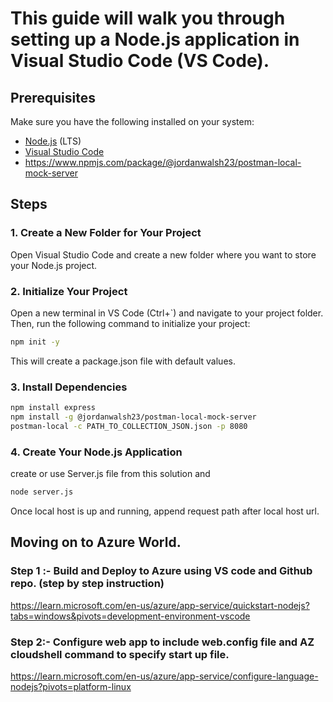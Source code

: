 

# This guide will walk you through setting up a Node.js application in Visual Studio Code (VS Code).

## Prerequisites

Make sure you have the following installed on your system:

- [Node.js](https://nodejs.org/) (LTS)
- [Visual Studio Code](https://code.visualstudio.com/)
- https://www.npmjs.com/package/@jordanwalsh23/postman-local-mock-server

## Steps

### 1. Create a New Folder for Your Project

Open Visual Studio Code and create a new folder where you want to store your Node.js project.

### 2. Initialize Your Project

Open a new terminal in VS Code (Ctrl+`) and navigate to your project folder. Then, run the following command to initialize your project:

```bash
npm init -y
```

This will create a package.json file with default values.

### 3. Install Dependencies

```bash
npm install express
npm install -g @jordanwalsh23/postman-local-mock-server
postman-local -c PATH_TO_COLLECTION_JSON.json -p 8080
```


### 4. Create Your Node.js Application
create or use Server.js file from this solution and 

```bash
node server.js
```

Once local host is up and running, append request path after local host url.






## Moving on to Azure World.

### Step 1 :- Build and Deploy to Azure using VS code and Github repo. (step by step instruction)
https://learn.microsoft.com/en-us/azure/app-service/quickstart-nodejs?tabs=windows&pivots=development-environment-vscode

### Step 2:- Configure web app to include web.config file and AZ cloudshell command to specify start up file.
https://learn.microsoft.com/en-us/azure/app-service/configure-language-nodejs?pivots=platform-linux
